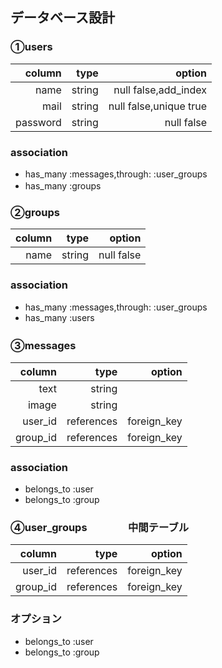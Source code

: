 ## データベース設計

### ①users


|column|type|option|
|--:|--:|--:|
|name|string|null false,add_index|
|mail|string|null false,unique true|
|password|string|null false|


### association
* has_many :messages,through: :user_groups
* has_many :groups　

### ②groups


|column|type|option|
|--:|--:|--:|
|name|string|null false|


### association
* has_many :messages,through: :user_groups
* has_many :users

### ③messages　

|column|type|option|
|--:|--:|--:|
|text|string||
|image|string||
|user_id|references|foreign_key|
|group_id|references|foreign_key|


### association
* belongs_to :user
* belongs_to :group

### ④user_groups　　　　中間テーブル

|column|type|option|
|--:|--:|--:|
|user_id|references|foreign_key|
|group_id|references|foreign_key|

### オプション
* belongs_to :user
* belongs_to :group

